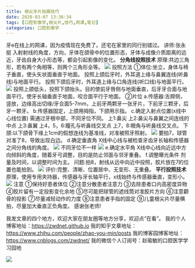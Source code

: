 ```yaml
---
title: 根尖牙片拍摄技巧
date: 2020-03-07 13:36:34
tags: [口腔影像学,根尖片,技巧,网课,笔记]
categories: 口腔影像学
---
```

牙e在线上的网课，因为疫情现在免费了。还宅在家里的同行别错过。
讲师:张永挺
入射射线的角度，方向，牙体在颌骨中的位置形态，牙体与成像介质距离的远近，牙齿自身大小形态等，都会引起影像的变化。
**分角线投照技术**
原理:共边三角形，若有两个角相等，则两个三角形全等。
![](https://zymblog-1258069789.cos.ap-chengdu.myqcloud.com/blog0192-picture/01.png)
投照方法
①体位:坐立，身体与椅子垂直，使头矢状面垂直于地面。
投照上颌后牙时，外耳道上缘与鼻翼连线(听鼻线)与地面平行。
投照下颌后牙时，外耳道上缘与口角连线(听口线)与地面平行。
![](https://zymblog-1258069789.cos.ap-chengdu.myqcloud.com/blog0192-picture/02.png)
投照上颌低头，投照下颌抬头。目的使前牙唇侧与地面垂直，后牙牙合面与地面平行。使牙长轴垂直于地面，咬合面平行于地面。
②片位
a.传感器:舌腭侧，竖放，边缘高出切缘/牙合面5-7mm，上前牙两颗牙一张牙片，下前牙三颗牙，后牙一颗牙。
b.传感器固定，上颌用拇指，下颌用示指。
c.确定入射点位置(x线中心线位置)
需通过牙根中部，不同牙位不同。
上1:鼻尖
上2:鼻尖与鼻翼之间连线的中点
上3:鼻翼
上4，5，6:瞳孔与听鼻线交叉点
上7，8:眼角与听鼻线交叉点。
下颌:以下颌骨下缘上1cm的假想连线为基准线，对准被照牙照射。
![](https://zymblog-1258069789.cos.ap-chengdu.myqcloud.com/blog0192-picture/03.png)
要拍7，球管对准了8，导致出现白边。
d.确定垂直角
X线中心线与被检查牙齿牙长轴和传感器之间分角线的角度。
![](https://zymblog-1258069789.cos.ap-chengdu.myqcloud.com/blog0192-picture/04.png)
不同牙位不一样
![](https://zymblog-1258069789.cos.ap-chengdu.myqcloud.com/blog0192-picture/05.png)
e.确定水平角
X线中心线向近远中方向倾斜的角度，随着牙弓调整，目的是防止邻面与邻牙重叠。
f.调整曝光条件
剂量及时间，以调整时间为主。
问题:拍8，射线从远中向近中投照，胶片放在7的位置也能拍到。
![](https://zymblog-1258069789.cos.ap-chengdu.myqcloud.com/blog0192-picture/06.png)
评价:完整、清晰、位置居中、无变形、无重叠。
**平行投照技术**
原理，使用专用夹持器，传感器与牙长轴平行，x线始终与传感器垂直，变形小。
![](https://zymblog-1258069789.cos.ap-chengdu.myqcloud.com/blog0192-picture/07.png)
注意
①保持好患者体位
②注意分散患者注意力
③去除患者口内高密度异物
④胶片留有一定投影变化余地
⑤尽可能把球管的遮线筒对准胶片方向
⑥注意颧骨的投影
⑦尽量减轻动作的力度
⑧注意患者手指的固定
⑨儿童根尖片尽量横拍，尽量加大垂直正负角度。
感谢张老师!

我发文章的四个地方，欢迎大家在朋友圈等地方分享，欢迎点“在看”。
我的个人博客地址：https://zwdnet.github.io
我的知乎文章地址： https://www.zhihu.com/people/zhao-you-min/posts
我的博客园博客地址： https://www.cnblogs.com/zwdnet/
我的微信个人订阅号：赵瑜敏的口腔医学学习园地


![](https://zymblog-1258069789.cos.ap-chengdu.myqcloud.com/other/wx.jpg)
